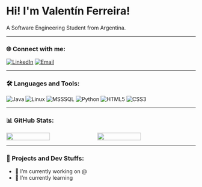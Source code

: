 # Hi! I'm Valentín Ferreira!

A Software Engineering Student from Argentina.

---

### 🌐 Connect with me:

[![LinkedIn](https://img.shields.io/badge/LinkedIn-%230077B5.svg?style=for-the-badge&logo=linkedin&logoColor=white)](https://www.linkedin.com/in/valentin-ferreira-martins-marinho-259152210/)
[![Email](https://img.shields.io/badge/Email-D14836?style=for-the-badge&logo=gmail&logoColor=white)](valentinferreira05@gmail.com)

---

### 🛠 Languages and Tools:

![Java](https://img.shields.io/badge/-Java-007396?style=flat-square&logo=java&logoColor=white)
![Linux](https://img.shields.io/badge/-Linux-FCC624?style=flat-square&logo=linux&logoColor=black)
![MSSSQL](https://img.shields.io/badge/Microsoft_SQL_Server-CC2927)
![Python](https://img.shields.io/badge/-Python-3776AB?style=flat-square&logo=python&logoColor=white)
![HTML5](https://img.shields.io/badge/HTML5-%23E34F26.svg?style=flat-square&logo=html5&logoColor=white)
![CSS3](https://img.shields.io/badge/CSS3-%231572B6.svg?style=flat-square&logo=css3&logoColor=white)

---

### 📊 GitHub Stats:

<div style="display: flex; flex-wrap: wrap;">
    <img src="https://github-readme-stats.vercel.app/api/top-langs/?username=vallferre&layout=compact&theme=radical" width="48%" />
    <img src="https://github-readme-streak-stats.herokuapp.com/?user=vallferre&theme=radical" width="48%" />
</div>

---

### 💼 Projects and Dev Stuffs:

- 🔭 I’m currently working on @
- 🌱 I’m currently learning 

